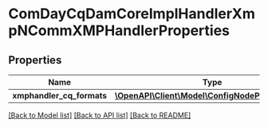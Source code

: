 # ComDayCqDamCoreImplHandlerXmpNCommXMPHandlerProperties

## Properties
Name | Type | Description | Notes
------------ | ------------- | ------------- | -------------
**xmphandler_cq_formats** | [**\OpenAPI\Client\Model\ConfigNodePropertyArray**](ConfigNodePropertyArray.md) |  | [optional] 

[[Back to Model list]](../README.md#documentation-for-models) [[Back to API list]](../README.md#documentation-for-api-endpoints) [[Back to README]](../README.md)


